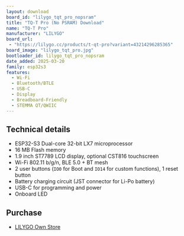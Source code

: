 ```yaml
---
layout: download
board_id: "lilygo_tqt_pro_nopsram"
title: "TQ-T Pro (No PSRAM) Download"
name: "TQ-T Pro"
manufacturer: "LILYGO"
board_url:
 - "https://lilygo.cc/products/t-qt-pro?variant=43214296285365"
board_image: "lilygo_tqt_pro.jpg"
bootloader_id: lilygo_tqt_pro_nopsram
date_added: 2025-03-20
family: esp32s3
features:
  - Wi-Fi
  - Bluetooth/BTLE
  - USB-C
  - Display
  - Breadboard-Friendly
  - STEMMA QT/QWIIC
---
```


## Technical details

* ESP32-S3 Dual-core 32-bit LX7 microprocessor
* 16 MB Flash memory
* 1.9 inch ST7789 LCD display, optional CST816 touchscreen
* Wi-Fi 802.11 b/g/n, BLE 5.0 + BT mesh
* 2 user buttons (`IO0` for Boot and `IO14` for custom functions), 1 reset button
* Battery charging circuit (JST connector for Li-Po battery)
* USB-C for programming and power
* Onboard LED

## Purchase

* [LILYGO Own Store](https://lilygo.cc/products/t-qt-pro?variant=43214296285365)
